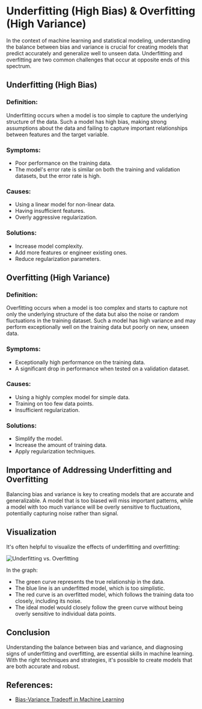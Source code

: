 # Underfitting (High Bias) & Overfitting (High Variance)

In the context of machine learning and statistical modeling, understanding the balance between bias and variance is crucial for creating models that predict accurately and generalize well to unseen data. Underfitting and overfitting are two common challenges that occur at opposite ends of this spectrum.

## Underfitting (High Bias)

### Definition:

Underfitting occurs when a model is too simple to capture the underlying structure of the data. Such a model has high bias, making strong assumptions about the data and failing to capture important relationships between features and the target variable.

### Symptoms:

- Poor performance on the training data.
- The model's error rate is similar on both the training and validation datasets, but the error rate is high.
  
### Causes:

- Using a linear model for non-linear data.
- Having insufficient features.
- Overly aggressive regularization.

### Solutions:

- Increase model complexity.
- Add more features or engineer existing ones.
- Reduce regularization parameters.

## Overfitting (High Variance)

### Definition:

Overfitting occurs when a model is too complex and starts to capture not only the underlying structure of the data but also the noise or random fluctuations in the training dataset. Such a model has high variance and may perform exceptionally well on the training data but poorly on new, unseen data.

### Symptoms:

- Exceptionally high performance on the training data.
- A significant drop in performance when tested on a validation dataset.
  
### Causes:

- Using a highly complex model for simple data.
- Training on too few data points.
- Insufficient regularization.

### Solutions:

- Simplify the model.
- Increase the amount of training data.
- Apply regularization techniques.

## Importance of Addressing Underfitting and Overfitting

Balancing bias and variance is key to creating models that are accurate and generalizable. A model that is too biased will miss important patterns, while a model with too much variance will be overly sensitive to fluctuations, potentially capturing noise rather than signal.

## Visualization

It's often helpful to visualize the effects of underfitting and overfitting:

![Underfitting vs. Overfitting](underfitting_overfitting_graph.png)

In the graph:
- The green curve represents the true relationship in the data.
- The blue line is an underfitted model, which is too simplistic.
- The red curve is an overfitted model, which follows the training data too closely, including its noise.
- The ideal model would closely follow the green curve without being overly sensitive to individual data points.

## Conclusion

Understanding the balance between bias and variance, and diagnosing signs of underfitting and overfitting, are essential skills in machine learning. With the right techniques and strategies, it's possible to create models that are both accurate and robust.

## References:
- [Bias-Variance Tradeoff in Machine Learning](https://www.examplelink.com)
